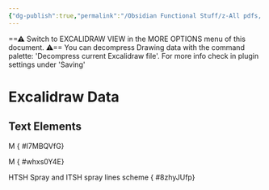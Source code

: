 ```yaml
---
{"dg-publish":true,"permalink":"/Obsidian Functional Stuff/z-All pdfs, Images & Small Excalidraws/Spray Drawing/","tags":["excalidraw"],"noteIcon":""}
---
```


==⚠  Switch to EXCALIDRAW VIEW in the MORE OPTIONS menu of this document. ⚠== You can decompress Drawing data with the command palette: 'Decompress current Excalidraw file'. For more info check in plugin settings under 'Saving'


# Excalidraw Data

## Text Elements
M
{ #I7MBQVfG}


M
{ #whxs0Y4E}


HTSH Spray and ITSH spray lines scheme
{ #8zhyJUfp}


